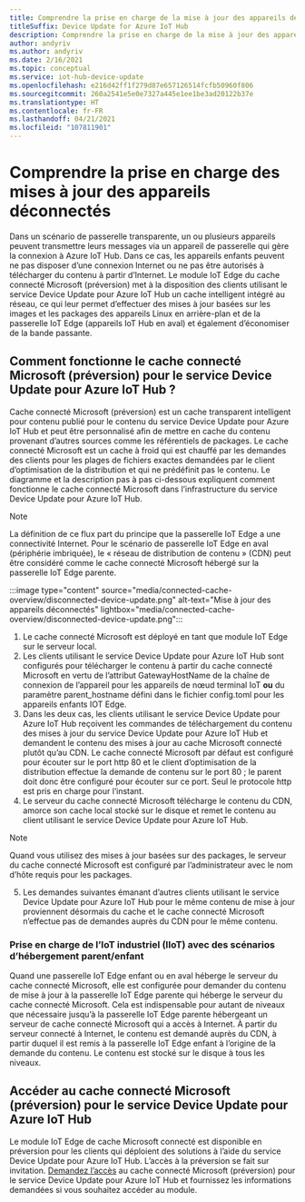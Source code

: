 ```yaml
---
title: Comprendre la prise en charge de la mise à jour des appareils déconnectés à l’aide du cache connecté Microsoft | Microsoft Docs
titleSuffix: Device Update for Azure IoT Hub
description: Comprendre la prise en charge de la mise à jour des appareils déconnectés à l’aide du cache connecté Microsoft
author: andyriv
ms.author: andyriv
ms.date: 2/16/2021
ms.topic: conceptual
ms.service: iot-hub-device-update
ms.openlocfilehash: e216d42ff1f279d87e657126514fcfb50960f806
ms.sourcegitcommit: 260a2541e5e0e7327a445e1ee1be3ad20122b37e
ms.translationtype: HT
ms.contentlocale: fr-FR
ms.lasthandoff: 04/21/2021
ms.locfileid: "107811901"
---
```

# <a name="understand-support-for-disconnected-device-updates"></a>Comprendre la prise en charge des mises à jour des appareils déconnectés

Dans un scénario de passerelle transparente, un ou plusieurs appareils peuvent transmettre leurs messages via un appareil de passerelle qui gère la connexion à Azure IoT Hub. Dans ce cas, les appareils enfants peuvent ne pas disposer d’une connexion Internet ou ne pas être autorisés à télécharger du contenu à partir d’Internet. Le module IoT Edge du cache connecté Microsoft (préversion) met à la disposition des clients utilisant le service Device Update pour Azure IoT Hub un cache intelligent intégré au réseau, ce qui leur permet d’effectuer des mises à jour basées sur les images et les packages des appareils Linux en arrière-plan et de la passerelle IoT Edge (appareils IoT Hub en aval) et également d’économiser de la bande passante.

## <a name="how-does-microsoft-connected-cache-preview-for-device-update-for-azure-iot-hub-work"></a>Comment fonctionne le cache connecté Microsoft (préversion) pour le service Device Update pour Azure IoT Hub ?

Cache connecté Microsoft (préversion) est un cache transparent intelligent pour contenu publié pour le contenu du service Device Update pour Azure IoT Hub et peut être personnalisé afin de mettre en cache du contenu provenant d’autres sources comme les référentiels de packages. Le cache connecté Microsoft est un cache à froid qui est chauffé par les demandes des clients pour les plages de fichiers exactes demandées par le client d’optimisation de la distribution et qui ne prédéfinit pas le contenu. Le diagramme et la description pas à pas ci-dessous expliquent comment fonctionne le cache connecté Microsoft dans l’infrastructure du service Device Update pour Azure IoT Hub.

>[!Note]
>La définition de ce flux part du principe que la passerelle IoT Edge a une connectivité Internet. Pour le scénario de passerelle IoT Edge en aval (périphérie imbriquée), le « réseau de distribution de contenu » (CDN) peut être considéré comme le cache connecté Microsoft hébergé sur la passerelle IoT Edge parente.

  :::image type="content" source="media/connected-cache-overview/disconnected-device-update.png" alt-text="Mise à jour des appareils déconnectés" lightbox="media/connected-cache-overview/disconnected-device-update.png":::

1. Le cache connecté Microsoft est déployé en tant que module IoT Edge sur le serveur local.
2. Les clients utilisant le service Device Update pour Azure IoT Hub sont configurés pour télécharger le contenu à partir du cache connecté Microsoft en vertu de l’attribut GatewayHostName de la chaîne de connexion de l’appareil pour les appareils de nœud terminal IoT **ou** du paramètre parent_hostname défini dans le fichier config.toml pour les appareils enfants IOT Edge.
3. Dans les deux cas, les clients utilisant le service Device Update pour Azure IoT Hub reçoivent les commandes de téléchargement du contenu des mises à jour du service Device Update pour Azure IoT Hub et demandent le contenu des mises à jour au cache Microsoft connecté plutôt qu’au CDN. Le cache connecté Microsoft par défaut est configuré pour écouter sur le port http 80 et le client d’optimisation de la distribution effectue la demande de contenu sur le port 80 ; le parent doit donc être configuré pour écouter sur ce port.  Seul le protocole http est pris en charge pour l’instant.
4. Le serveur du cache connecté Microsoft télécharge le contenu du CDN, amorce son cache local stocké sur le disque et remet le contenu au client utilisant le service Device Update pour Azure IoT Hub.
   
>[!Note]
>Quand vous utilisez des mises à jour basées sur des packages, le serveur du cache connecté Microsoft est configuré par l’administrateur avec le nom d’hôte requis pour les packages.

5. Les demandes suivantes émanant d’autres clients utilisant le service Device Update pour Azure IoT Hub pour le même contenu de mise à jour proviennent désormais du cache et le cache connecté Microsoft n’effectue pas de demandes auprès du CDN pour le même contenu.

### <a name="supporting-industrial-iot-iiot-with-parentchild-hosting-scenarios"></a>Prise en charge de l’IoT industriel (IIoT) avec des scénarios d’hébergement parent/enfant

Quand une passerelle IoT Edge enfant ou en aval héberge le serveur du cache connecté Microsoft, elle est configurée pour demander du contenu de mise à jour à la passerelle IoT Edge parente qui héberge le serveur du cache connecté Microsoft. Cela est indispensable pour autant de niveaux que nécessaire jusqu’à la passerelle IoT Edge parente hébergeant un serveur de cache connecté Microsoft qui a accès à Internet. À partir du serveur connecté à Internet, le contenu est demandé auprès du CDN, à partir duquel il est remis à la passerelle IoT Edge enfant à l’origine de la demande du contenu. Le contenu est stocké sur le disque à tous les niveaux.

## <a name="access-to-the-microsoft-connected-cache-preview-for-device-update-for-azure-iot-hub"></a>Accéder au cache connecté Microsoft (préversion) pour le service Device Update pour Azure IoT Hub

Le module IoT Edge de cache Microsoft connecté est disponible en préversion pour les clients qui déploient des solutions à l’aide du service Device Update pour Azure IoT Hub. L’accès à la préversion se fait sur invitation. [Demandez l’accès](https://aka.ms/MCCForDeviceUpdateForIoT) au cache connecté Microsoft (préversion) pour le service Device Update pour Azure IoT Hub et fournissez les informations demandées si vous souhaitez accéder au module.
